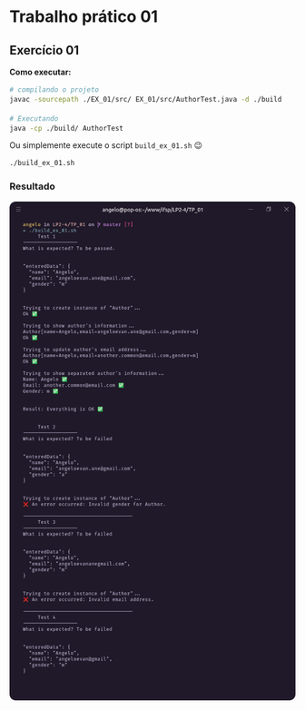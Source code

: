 # Trabalho prático 01

## Exercício 01

**Como executar:**

```bash
# compilando o projeto
javac -sourcepath ./EX_01/src/ EX_01/src/AuthorTest.java -d ./build

# Executando
java -cp ./build/ AuthorTest
```

Ou simplemente execute o script `build_ex_01.sh` 😉

```bash
./build_ex_01.sh
```

### Resultado

<div align="center">

![Resultado Exercício 01](./.github/images/ex_01.png)
</div>